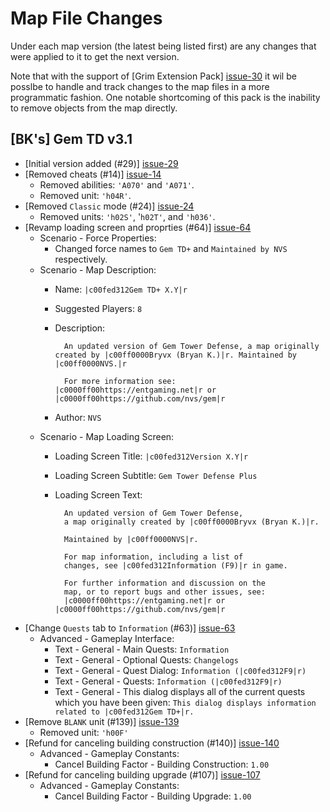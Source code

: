 # Map File Changes

Under each map version (the latest being listed first) are any changes that
were applied to it to get the next version.

Note that with the support of [Grim Extension Pack] [issue-30] it wil be
posslbe to handle and track changes to the map files in a more programmatic
fashion.  One notable shortcoming of this pack is the inability to remove
objects from the map directly.

## [BK's] Gem TD v3.1
- [Initial version added (#29)] [issue-29]
- [Removed cheats (#14)] [issue-14]
    * Removed abilities: `'A070'` and `'A071'`.
    * Removed unit: `'h04R'`.
- [Removed `Classic` mode (#24)] [issue-24]
    * Removed units: `'h02S'`, '`h02T'`, and `'h036'`.
- [Revamp loading screen and proprties (#64)] [issue-64]
    * Scenario - Force Properties:
        - Changed force names to `Gem TD+` and `Maintained by NVS`
          respectively.
    * Scenario - Map Description:
        - Name: `|c00fed312Gem TD+ X.Y|r`
        - Suggested Players: `8`
        - Description:

                An updated version of Gem Tower Defense, a map originally created by |c00ff0000Bryvx (Bryan K.)|r. Maintained by |c00ff0000NVS.|r

                For more information see: |c0000ff00https://entgaming.net|r or |c0000ff00https://github.com/nvs/gem|r
        - Author: `NVS`
    * Scenario - Map Loading Screen:
        - Loading Screen Title: `|c00fed312Version X.Y|r`
        - Loading Screen Subtitle: `Gem Tower Defense Plus`
        - Loading Screen Text:

                An updated version of Gem Tower Defense,
                a map originally created by |c00ff0000Bryvx (Bryan K.)|r.

                Maintained by |c00ff0000NVS|r.

                For map information, including a list of
                changes, see |c00fed312Information (F9)|r in game.

                For further information and discussion on the
                map, or to report bugs and other issues, see:
                |c0000ff00https://entgaming.net|r or |c0000ff00https://github.com/nvs/gem|r

- [Change `Quests` tab to `Information` (#63)] [issue-63]
    * Advanced - Gameplay Interface:
        - Text - General - Main Quests: `Information`
        - Text - General - Optional Quests: `Changelogs`
        - Text - General - Quest Dialog: `Information (|c00fed312F9|r)`
        - Text - General - Quests: `Information (|c00fed312F9|r)`
        - Text - General - This dialog displays all of the current quests
          which you have been given: `This dialog displays information related
          to |c00fed312Gem TD+|r.`
- [Remove `BLANK` unit (#139)] [issue-139]
    * Removed unit: `'h00F'`
- [Refund for canceling building construction (#140)] [issue-140]
    * Advanced - Gameplay Constants:
        - Cancel Building Factor - Building Construction: `1.00`
- [Refund for canceling building upgrade (#107)] [issue-107]
    * Advanced - Gameplay Constants:
        - Cancel Building Factor - Building Upgrade: `1.00`

[issue-14]: https://github.com/nvs/gem/issues/14
[issue-24]: https://github.com/nvs/gem/issues/24
[issue-29]: https://github.com/nvs/gem/issues/29
[issue-30]: https://github.com/nvs/gem/issues/30
[issue-63]: https://github.com/nvs/gem/issues/63
[issue-64]: https://github.com/nvs/gem/issues/64
[issue-107]: https://github.com/nvs/gem/issues/107
[issue-139]: https://github.com/nvs/gem/issues/139
[issue-140]: https://github.com/nvs/gem/issues/140
